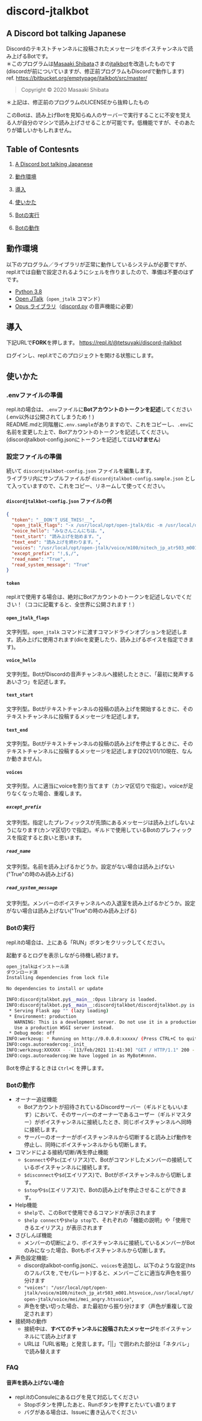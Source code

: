 # discord-jtalkbot

## A Discord bot talking Japanese

Discordのテキストチャンネルに投稿されたメッセージをボイスチャンネルで読み上げるBotです。  
＊このプログラムは[Masaaki Shibata](https://bitbucket.org/emptypage/)さまの[jtalkbot](https://bitbucket.org/emptypage/jtalkbot/src/master/)を改造したものです(discordが前についていますが、修正前プログラムもDiscordで動作します)  
ref. <https://bitbucket.org/emptypage/jtalkbot/src/master/>
> Copyright © 2020 Masaaki Shibata

＊上記は、修正前のプログラムのLICENSEから抜粋したもの

このBotは、読み上げBotを見知らぬ人のサーバーで実行することに不安を覚える人が自分のマシンで読み上げさせることが可能です。低機能ですが、そのあたりが嬉しいかもしれません。

## Table of Contesnts

1. [A Discord bot talking Japanese](#A-Discord-bot-talking-Japanese)

2. [動作環境](#動作環境)

3. [導入](#導入)

4. [使いかた](#使いかた)

5. [Botの実行](#Botの実行)

6. [Botの動作](#Botの動作)


## 動作環境

以下のプログラム／ライブラリが正常に動作しているシステムが必要ですが、repl.itでは自動で設定されるようにシェルを作りましたので、準備は不要のはずです。

- [Python 3.8](https://www.python.org "Welcome to Python.org")
- [Open JTalk](http://open-jtalk.sourceforge.net "Open JTalk")（`open_jtalk` コマンド）
- [Opus ライブラリ](https://opus-codec.org "Opus Codec")（[discord.py](https://pypi.org/project/discord.py/ "discord.py · PyPI") の音声機能に必要）

## 導入

下記URLで**FORK**を押します。
https://repl.it/@tetsuyaki/discord-jtalkbot

ログインし、repl.itでこのプロジェクトを開ける状態にします。

## 使いかた

### .envファイルの準備

repl.itの場合は、`.env`ファイルに**Botアカウントのトークンを記述**してください(.env以外は公開されてしまうため！)  
README.mdと同階層に`.env.sample`がありますので、これをコピーし、`.env`に名前を変更した上で、Botアカウントのトークンを記述してください。
(discordjtalkbot-config.jsonにトークンを記述しては**いけません**)

### 設定ファイルの準備

続いて `discordjtalkbot-config.json` ファイルを編集します。  
ライブラリ内にサンプルファイルが `discordjtalkbot-config.sample.json` として入っていますので、これをコピー、リネームして使ってください。

#### `discordjtalkbot-config.json` ファイルの例

  ```JSON
  {
    "token": "__DON'T_USE_THIS!__",
    "open_jtalk_flags": "-x /usr/local/opt/open-jtalk/dic -m /usr/local/opt/open-jtalk/voice/mei/mei_normal.htsvoice",
    "voice_hello": "みなさんこんにちは。",
    "text_start": "読み上げを始めます。",
    "text_end": "読み上げを終わります。",
    "voices": "/usr/local/opt/open-jtalk/voice/m100/nitech_jp_atr503_m001.htsvoice,/usr/local/opt/open-jtalk/voice/mei/mei_angry.htsvoice,/usr/local/opt/open-jtalk/voice/mei/mei_bashful.htsvoice,/usr/local/opt/open-jtalk/voice/mei/mei_happy.htsvoice,/usr/local/opt/open-jtalk/voice/mei/mei_normal.htsvoice,/usr/local/opt/open-jtalk/voice/mei/mei_sad.htsvoice",
    "except_prefix": "!,$,/",
    "read_name": "True",
    "read_system_message": "True"
  }
  ```

#### `token`

repl.itで使用する場合は、絶対にBotアカウントのトークンを記述しないでください！（ココに記載すると、全世界に公開されます！）

#### `open_jtalk_flags`

文字列型。`open_jtalk` コマンドに渡すコマンドラインオブションを記述します。読み上げに使用されます(dicを変更したり、読み上げるボイスを指定できます)。

#### `voice_hello`

文字列型。BotがDiscordの音声チャンネルへ接続したときに、「最初に発声するあいさつ」を記述します。

#### `text_start`

文字列型。Botがテキストチャンネルの投稿の読み上げを開始するときに、そのテキストチャンネルに投稿するメッセージを記述します。

#### `text_end`

文字列型。Botがテキストチャンネルの投稿の読み上げを停止するときに、そのテキストチャンネルに投稿するメッセージを記述します(2021/01/10現在、なんか動きません)。

#### `voices`

文字列型。人に適当にvoiceを割り当てます（カンマ区切りで指定）。voiceが足りなくなった場合、重複します。

##### `except_prefix`

文字列型。指定したプレフィックスが先頭にあるメッセージは読み上げしないようになります(カンマ区切りで指定)。ギルドで使用しているBotのプレフィックスを指定すると良いと思います。

##### `read_name`

文字列型。名前を読み上げるかどうか。設定がない場合は読み上げない("True"の時のみ読み上げる)

##### `read_system_message`

文字列型。メンバーのボイスチャンネルへの入退室を読み上げるかどうか。設定がない場合は読み上げない("True"の時のみ読み上げる)

### Botの実行

repl.itの場合は、上にある「RUN」ボタンをクリックしてください。

起動するとログを表示しながら待機し続けます。

```sh
open_jtalkはインストール済
ダウンロード済
Installing dependencies from lock file

No dependencies to install or update

INFO:discordjtalkbot.py$__main__:Opus library is loaded.
INFO:discordjtalkbot.py$__main__:discordjtalkbot/discordjtalkbot.py is running.
 * Serving Flask app "" (lazy loading)
 * Environment: production
   WARNING: This is a development server. Do not use it in a production deployment.
   Use a production WSGI server instead.
 * Debug mode: off
INFO:werkzeug: * Running on http://0.0.0.0:xxxxx/ (Press CTRL+C to quit)
INFO:cogs.autoreadercog:_init_
INFO:werkzeug:XXXXXX - - [13/Feb/2021 11:41:30] "GET / HTTP/1.1" 200 -
INFO:cogs.autoreadercog:We have logged in as MyBot#nnnn.
```

Botを停止するときは `Ctrl+C` を押します。

### Botの動作

- オーナー追従機能
  - Botアカウントが招待されているDiscordサーバー（ギルドともいいます）において、そのサーバーのオーナーであるユーザー（ギルドマスター）がボイスチャンネルに接続したとき、同じボイスチャンネルへ同時に接続します。
  - サーバーのオーナーがボイスチャンネルから切断すると読み上げ動作を停止し、同時にボイスチャンネルからも切断します。
- コマンドによる接続/切断/再生停止機能
  - `$connect`やP`$c`(エイリアス)で、Botがコマンドしたメンバーの接続しているボイスチャンネルに接続します。
  - `$disconnect`や`$d`(エイリアス)で、Botがボイスチャンネルから切断します。
  - `$stop`や`$s`(エイリアス)で、Botの読み上げを停止させることができます。
- Help機能
  - `$help`で、このBotで使用できるコマンドが表示されます
  - `$help connect`や`$help stop`で、それぞれの「機能の説明」や「使用できるエイリアス」が表示されます
- さびしんぼ機能
  - メンバーの切断により、ボイスチャンネルに接続しているメンバーがBotのみになった場合、Botもボイスチャンネルから切断します。
- 声色設定機能:
  - discordjtalkbot-config.jsonに、`voices`を追加し、以下のような設定(htsのフルパスを`,`でセパレート)すると、メンバーごとに適当な声色を振り分けます
  - `"voices": "/usr/local/opt/open-jtalk/voice/m100/nitech_jp_atr503_m001.htsvoice,/usr/local/opt/open-jtalk/voice/mei/mei_angry.htsvoice"`,
  - 声色を使い切った場合、また最初から振り分けます（声色が重複して設定されます）
- 接続時の動作
  - 接続中は、**すべてのチャンネルに投稿されたメッセージ**をボイスチャンネルにて読み上げます
  - URLは「URL省略」と発言します。「||」で囲われた部分は「ネタバレ」で読み替えます

### FAQ

#### 音声を読み上げない場合

- repl.itのConsuleにあるログを見て対応してください
  - Stopボタンを押したあと、Runボタンを押すとたいてい直ります
  - バグがある場合は、Issueに書き込んでください